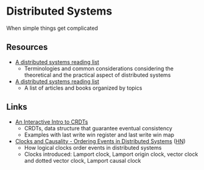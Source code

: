 # Distributed Systems

When simple things get complicated

## Resources

- [A distributed systems reading list](https://ferd.ca/a-distributed-systems-reading-list.html)
  - Terminologies and common considerations considering the theoretical and the
    practical aspect of distributed systems
- [A distributed systems reading list](https://dancres.github.io/Pages/)
  - A list of articles and books organized by topics

## Links

- [An Interactive Intro to CRDTs](https://jakelazaroff.com/words/an-interactive-intro-to-crdts/)
  - CRDTs, data structure that guarantee eventual consistency
  - Examples with last write win register and last write win map
- [Clocks and Causality - Ordering Events in Distributed Systems](https://www.exhypothesi.com/clocks-and-causality/)
  ([HN](https://news.ycombinator.com/item?id=35399603))
  - How logical clocks order events in distributed systems
  - Clocks introduced: Lamport clock, Lamport origin clock, vector clock and
    dotted vector clock, Lamport causal clock
